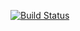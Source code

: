 [![Build Status](https://travis-ci.com/kuuselaaaaa/laboratory_work3.svg?branch=main)](https://travis-ci.com/kuuselaaaaa/laboratory_work3)
